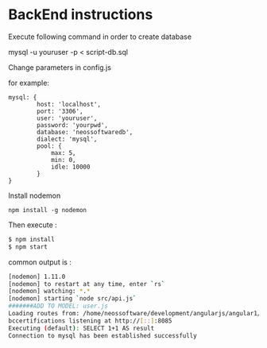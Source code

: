 # BackEnd instructions

Execute following command in order to create database

mysql -u youruser -p < script-db.sql


Change parameters in config.js

for example:
```
mysql: {
        host: 'localhost',
        port: '3306',
        user: 'youruser',
        password: 'yourpwd',
        database: 'neossoftwaredb',
        dialect: 'mysql',
        pool: {
            max: 5,
            min: 0,
            idle: 10000
        }
}
```

Install nodemon

```
npm install -g nodemon
```


Then execute :

```sh
$ npm install
$ npm start
```

common output is :

```sh
[nodemon] 1.11.0
[nodemon] to restart at any time, enter `rs`
[nodemon] watching: *.*
[nodemon] starting `node src/api.js`
#######ADD TO MODEL: user.js
Loading routes from: /home/neossoftware/development/angularjs/angular1/neossytem_project/neossoftware_back/src/controllers/api/user/index.js
bccertifications listening at http://[::]:8085
Executing (default): SELECT 1+1 AS result
Connection to mysql has been established successfully
```
